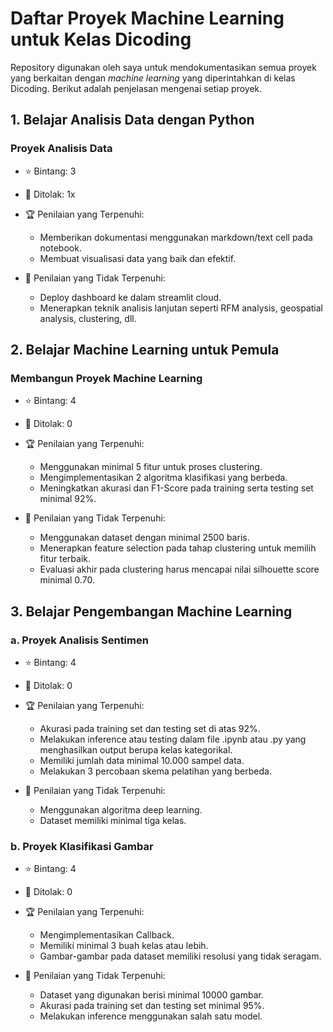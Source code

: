 # Daftar Proyek Machine Learning untuk Kelas Dicoding

Repository digunakan oleh saya untuk mendokumentasikan semua proyek yang berkaitan dengan *machine learning* yang diperintahkan di kelas Dicoding. Berikut adalah penjelasan mengenai setiap proyek.

## 1. Belajar Analisis Data dengan Python

### Proyek Analisis Data

- ⭐ Bintang: 3
- 🔴 Ditolak: 1x

- 🏆 Penilaian yang Terpenuhi:
  - Memberikan dokumentasi menggunakan markdown/text cell pada notebook.
  - Membuat visualisasi data yang baik dan efektif.

- 💬 Penilaian yang Tidak Terpenuhi:
  - Deploy dashboard ke dalam streamlit cloud.
  - Menerapkan teknik analisis lanjutan seperti RFM analysis, geospatial analysis, clustering, dll.


## 2. Belajar Machine Learning untuk Pemula

### Membangun Proyek Machine Learning

- ⭐ Bintang: 4
- 🔴 Ditolak: 0

- 🏆 Penilaian yang Terpenuhi:
  - Menggunakan minimal 5 fitur untuk proses clustering.
  - Mengimplementasikan 2 algoritma klasifikasi yang berbeda.
  - Meningkatkan akurasi dan F1-Score pada training serta testing set minimal 92%.

- 💬 Penilaian yang Tidak Terpenuhi:
  - Menggunakan dataset dengan minimal 2500 baris.
  - Menerapkan feature selection pada tahap clustering untuk memilih fitur terbaik.
  - Evaluasi akhir pada clustering harus mencapai nilai silhouette score minimal 0.70.

## 3. Belajar Pengembangan Machine Learning

### a. Proyek Analisis Sentimen

- ⭐ Bintang: 4
- 🔴 Ditolak: 0

- 🏆 Penilaian yang Terpenuhi:
  - Akurasi pada training set dan testing set di atas 92%.
  - Melakukan inference atau testing dalam file .ipynb atau .py yang menghasilkan output berupa kelas kategorikal.
  - Memiliki jumlah data minimal 10.000 sampel data.
  - Melakukan 3 percobaan skema pelatihan yang berbeda.

- 💬 Penilaian yang Tidak Terpenuhi:
  - Menggunakan algoritma deep learning.
  - Dataset memiliki minimal tiga kelas.

### b. Proyek Klasifikasi Gambar

- ⭐ Bintang: 4
- 🔴 Ditolak: 0

- 🏆 Penilaian yang Terpenuhi:
  - Mengimplementasikan Callback.
  - Memiliki minimal 3 buah kelas atau lebih.
  - Gambar-gambar pada dataset memiliki resolusi yang tidak seragam.

- 💬 Penilaian yang Tidak Terpenuhi:
  - Dataset yang digunakan berisi minimal 10000 gambar.
  - Akurasi pada training set dan testing set minimal 95%.
  - Melakukan inference menggunakan salah satu model.